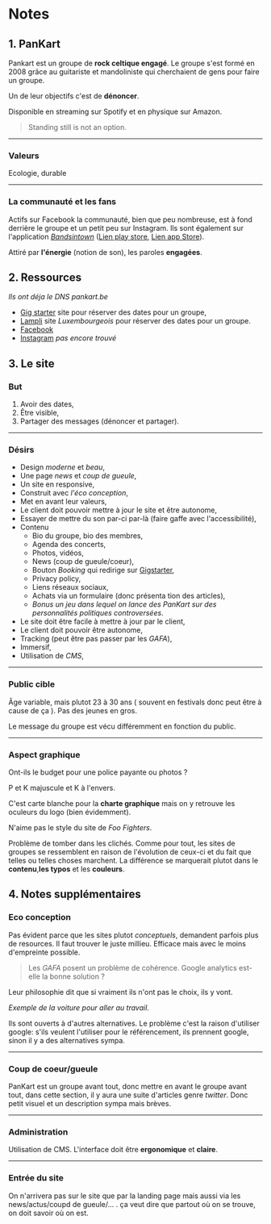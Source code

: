 # Notes

## 1. PanKart

Pankart est un groupe de **rock celtique engagé**. Le groupe s'est formé en 2008 grâce au guitariste et mandoliniste qui cherchaient de gens pour faire un groupe.

Un de leur objectifs c'est de **dénoncer**.

Disponible en streaming sur Spotify et en physique sur Amazon.

> Standing still is not an option.

---

### Valeurs

Ecologie, durable

---

### La communauté et les fans

Actifs sur Facebook la communauté, bien que peu nombreuse, est à fond derrière le groupe et un petit peu sur Instagram. Ils sont également sur l'application [_Bandsintown_](https://www.bandsintown.com/fr) ([Lien play store](https://play.google.com/store/apps/details?id=com.bandsintown&hl=en_US&gl=US), [Lien app Store](https://apps.apple.com/fr/app/bandsintown-concerts/id471394851)).

<!-- TODO: Trouver l'application Benz/berz in town -->

Attiré par **l'énergie** (notion de son), les paroles **engagées**.

## 2. Ressources

_Ils ont déja le DNS pankart.be_

- [Gig starter](https://www.gigstarter.fr/artistes/pankart) site pour réserver des dates pour un groupe,
- [Lampli](https://lampli.be/artist-profile/pankart/?color=turquoise) site _Luxembourgeois_ pour réserver des dates pour un groupe.
- [Facebook](https://www.facebook.com/PanKart)
- [Instagram]() _pas encore trouvé_ <!-- TODO: Trouver leur insta -->

## 3. Le site

### But

1. Avoir des dates,
2. Être visible,
3. Partager des messages (dénoncer et partager).
<!-- 4. Garder l'utilisateur et capter son attention. -->

---

### Désirs

- Design _moderne_ et _beau_,
- Une page _news_ et _coup de gueule_,
- Un site en responsive,
- Construit avec _l'éco conception_,
- Met en avant leur valeurs,
- Le client doit pouvoir mettre à jour le site et être autonome,
- Essayer de mettre du son par-ci par-là (faire gaffe avec l'accessibilité),
- Contenu
  - Bio du groupe, bio des membres,
  - Agenda des concerts,
  - Photos, vidéos,
  - News (coup de gueule/coeur),
  - Bouton _Booking_ qui redirige sur [Gigstarter](https://www.gigstarter.fr/artistes/pankart),
  - Privacy policy,
  - Liens réseaux sociaux,
  - Achats via un formulaire (donc présenta tion des articles),
  - _Bonus un jeu dans lequel on lance des PanKart sur des personnalités politiques controversées_.
- Le site doit être facile à mettre à jour par le client,
- Le client doit pouvoir être autonome,
- Tracking (peut être pas passer par les _GAFA_),
- Immersif,
- Utilisation de _CMS_,
<!-- les gens qui consultent le site ne doivent pas s'y attendre -->

---

### Public cible

Âge variable, mais plutot 23 à 30 ans ( souvent en festivals donc peut être à cause de ça ). Pas des jeunes en gros.

Le message du groupe est vécu différemment en fonction du public.

---

### Aspect graphique

Ont-ils le budget pour une police payante ou photos ?

P et K majuscule et K à l'envers.

C'est carte blanche pour la **charte graphique** mais on y retrouve les oculeurs du logo (bien évidemment).

N'aime pas le style du site de _Foo Fighters_.

Problème de tomber dans les clichés. Comme pour tout, les sites de groupes se ressemblent en raison de l'évolution de ceux-ci et du fait que telles ou telles choses marchent. La différence se marquerait plutot dans le **contenu**,**les typos** et les **couleurs**.

## 4. Notes supplémentaires

### Eco conception

Pas évident parce que les sites plutot _conceptuels_, demandent parfois plus de resources. Il faut trouver le juste millieu. Efficace mais avec le moins d'empreinte possible.

> Les _GAFA_ posent un problème de cohérence. Google analytics est-elle la bonne solution ?

Leur philosophie dit que si vraiment ils n'ont pas le choix, ils y vont.

_Exemple de la voiture pour aller au travail_.

Ils sont ouverts à d'autres alternatives. Le problème c'est la raison d'utiliser google: s'ils veulent l'utiliser pour le référencement, ils prennent google, sinon il y a des alternatives sympa.

---

### Coup de coeur/gueule

PanKart est un groupe avant tout, donc mettre en avant le groupe avant tout, dans cette section, il y aura une suite d'articles genre _twitter_. Donc petit visuel et un description sympa mais brèves.

---

### Administration

Utilisation de CMS. L'interface doit être **ergonomique** et **claire**.

---

### Entrée du site

On n'arrivera pas sur le site que par la landing page mais aussi via les news/actus/coupd de gueule/... . ça veut dire que partout où on se trouve, on doit savoir où on est.
